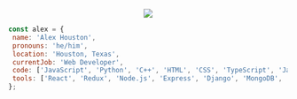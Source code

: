 <p align="center">
  <img src="https://i.imgur.com/jNkozgG.jpg" />
</p>
 
 ```javascript
const alex = {
  name: 'Alex Houston',
  pronouns: 'he/him',
  location: 'Houston, Texas',
  currentJob: 'Web Developer',
  code: ['JavaScript', 'Python', 'C++', 'HTML', 'CSS', 'TypeScript', 'Java', 'SQL', 'PostgreSQL'],
  tools: ['React', 'Redux', 'Node.js', 'Express', 'Django', 'MongoDB', 'AWS', 'Adobe Creative Cloud']
};
```